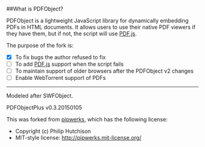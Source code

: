 ##What is PDFObject?

PDFObject is a lightweight JavaScript library for dynamically embedding PDFs in HTML documents. It allows users to use their native PDF viewers if they have them, but if not, the script will use [PDF.js](https://github.com/mozilla/pdf.js).

The purpose of the fork is:

- [x] To fix bugs the author refused to fix
- [ ] To add [PDF.js](https://github.com/mozilla/pdf.js) support when the script fails
- [ ] To maintain support of older browsers after the PDFObject v2 changes
- [ ] Enable WebTorrent support of PDFs

-----

Modeled after SWFObject.

PDFObjectPlus v0.3.20150105

This was forked from [pipwerks](https://github.com/pipwerks/PDFObject), which has the following license: 

* Copyright (c) Philip Hutchison
* MIT-style license: http://pipwerks.mit-license.org/
